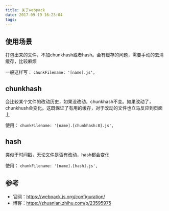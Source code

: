 ```yaml
---
title: 关于webpack
date: 2017-09-19 16:23:04
tags:
---
```


## 使用场景
打包出来的文件，不加chunkhash或者hash。会有缓存的问题，需要手动的去清缓存，比较麻烦

一般这样写：
`chunkFilename: '[name].js',`

## chunkhash
会比较某个文件的改动历史，如果没改动，chunkhash不变。如果改动了，chunkhush会变化。这既保证了有用的缓存，对于改动的文件也立马反应到页面上

使用：
`chunkFilename: '[name].[chunkhash:8].js',`

## hash
类似于时间戳，无论文件是否有改动，hash都会变化

使用：
`chunkFilename: '[name].[hash].js',`

## 参考
- 官网：https://webpack.js.org/configuration/
- 博客：https://zhuanlan.zhihu.com/p/23595975
